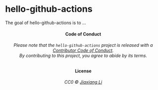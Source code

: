 
<!-- README.md is generated from README.Rmd. Please edit that file -->

# hello-github-actions

<!-- badges: start -->

<!-- badges: end -->

The goal of hello-github-actions is to …

<h4 align="center">

**Code of Conduct**

</h4>

<h6 align="center">

Please note that the `hello-github-actions` project is released with a
[Contributor Code of
Conduct](https://github.com/JiaxiangBU/hello-github-actions/blob/master/CODE_OF_CONDUCT.md).<br>By
contributing to this project, you agree to abide by its terms.

</h6>

<h4 align="center">

**License**

</h4>

<h6 align="center">

CC0 © [Jiaxiang
Li](https://github.com/JiaxiangBU/hello-github-actions/blob/master/LICENSE.md)

</h6>
